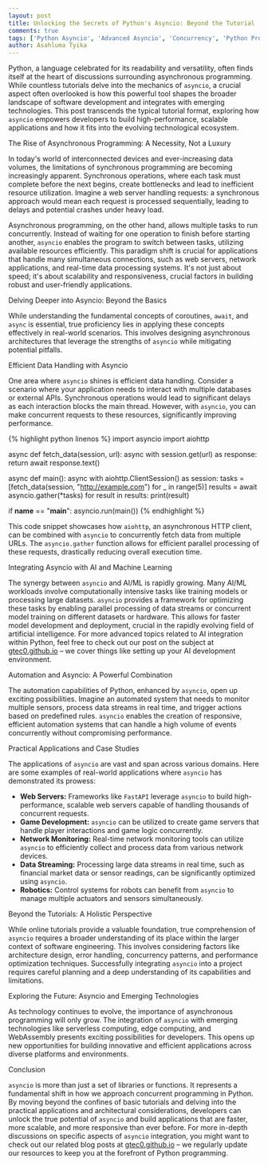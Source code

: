```yaml
---
layout: post
title: Unlocking the Secrets of Python's Asyncio: Beyond the Tutorial
comments: true
tags: ['Python Asyncio', 'Advanced Asyncio', 'Concurrency', 'Python Programming']
author: Asahluma Tyika
---
```


Python, a language celebrated for its readability and versatility, often finds itself at the heart of discussions surrounding asynchronous programming.  While countless tutorials delve into the mechanics of `asyncio`, a crucial aspect often overlooked is how this powerful tool shapes the broader landscape of software development and integrates with emerging technologies. This post transcends the typical tutorial format, exploring how `asyncio` empowers developers to build high-performance, scalable applications and how it fits into the evolving technological ecosystem.


The Rise of Asynchronous Programming: A Necessity, Not a Luxury

In today's world of interconnected devices and ever-increasing data volumes, the limitations of synchronous programming are becoming increasingly apparent. Synchronous operations, where each task must complete before the next begins, create bottlenecks and lead to inefficient resource utilization.  Imagine a web server handling requests:  a synchronous approach would mean each request is processed sequentially, leading to delays and potential crashes under heavy load.

Asynchronous programming, on the other hand, allows multiple tasks to run concurrently.  Instead of waiting for one operation to finish before starting another, `asyncio` enables the program to switch between tasks, utilizing available resources efficiently.  This paradigm shift is crucial for applications that handle many simultaneous connections, such as web servers, network applications, and real-time data processing systems.  It's not just about speed; it's about scalability and responsiveness, crucial factors in building robust and user-friendly applications.


Delving Deeper into Asyncio: Beyond the Basics

While understanding the fundamental concepts of coroutines, `await`, and `async` is essential, true proficiency lies in applying these concepts effectively in real-world scenarios.  This involves designing asynchronous architectures that leverage the strengths of `asyncio` while mitigating potential pitfalls.


Efficient Data Handling with Asyncio

One area where `asyncio` shines is efficient data handling. Consider a scenario where your application needs to interact with multiple databases or external APIs.  Synchronous operations would lead to significant delays as each interaction blocks the main thread.  However, with `asyncio`, you can make concurrent requests to these resources, significantly improving performance.


{% highlight python linenos %}
import asyncio
import aiohttp

async def fetch_data(session, url):
    async with session.get(url) as response:
        return await response.text()

async def main():
    async with aiohttp.ClientSession() as session:
        tasks = [fetch_data(session, "http://example.com") for _ in range(5)]
        results = await asyncio.gather(*tasks)
        for result in results:
            print(result)

if __name__ == "__main__":
    asyncio.run(main())
{% endhighlight %}


This code snippet showcases how `aiohttp`, an asynchronous HTTP client, can be combined with `asyncio` to concurrently fetch data from multiple URLs.  The `asyncio.gather` function allows for efficient parallel processing of these requests, drastically reducing overall execution time.


Integrating Asyncio with AI and Machine Learning

The synergy between `asyncio` and AI/ML is rapidly growing.  Many AI/ML workloads involve computationally intensive tasks like training models or processing large datasets.  `asyncio` provides a framework for optimizing these tasks by enabling parallel processing of data streams or concurrent model training on different datasets or hardware.  This allows for faster model development and deployment, crucial in the rapidly evolving field of artificial intelligence.  For more advanced topics related to AI integration within Python, feel free to check out our post on the subject at [gtec0.github.io](gtec0.github.io) – we cover things like setting up your AI development environment.


Automation and Asyncio: A Powerful Combination

The automation capabilities of Python, enhanced by `asyncio`, open up exciting possibilities.  Imagine an automated system that needs to monitor multiple sensors, process data streams in real time, and trigger actions based on predefined rules.  `asyncio` enables the creation of responsive, efficient automation systems that can handle a high volume of events concurrently without compromising performance.


Practical Applications and Case Studies

The applications of `asyncio` are vast and span across various domains.  Here are some examples of real-world applications where `asyncio` has demonstrated its prowess:


*   **Web Servers:** Frameworks like `FastAPI` leverage `asyncio` to build high-performance, scalable web servers capable of handling thousands of concurrent requests.
*   **Game Development:**  `asyncio` can be utilized to create game servers that handle player interactions and game logic concurrently.
*   **Network Monitoring:**  Real-time network monitoring tools can utilize `asyncio` to efficiently collect and process data from various network devices.
*   **Data Streaming:**  Processing large data streams in real time, such as financial market data or sensor readings, can be significantly optimized using `asyncio`.
*   **Robotics:**  Control systems for robots can benefit from `asyncio` to manage multiple actuators and sensors simultaneously.

Beyond the Tutorials: A Holistic Perspective

While online tutorials provide a valuable foundation, true comprehension of `asyncio` requires a broader understanding of its place within the larger context of software engineering.  This involves considering factors like architecture design, error handling, concurrency patterns, and performance optimization techniques.  Successfully integrating `asyncio` into a project requires careful planning and a deep understanding of its capabilities and limitations.


Exploring the Future: Asyncio and Emerging Technologies

As technology continues to evolve, the importance of asynchronous programming will only grow.  The integration of `asyncio` with emerging technologies like serverless computing, edge computing, and WebAssembly presents exciting possibilities for developers.  This opens up new opportunities for building innovative and efficient applications across diverse platforms and environments.


Conclusion

`asyncio` is more than just a set of libraries or functions.  It represents a fundamental shift in how we approach concurrent programming in Python.  By moving beyond the confines of basic tutorials and delving into the practical applications and architectural considerations, developers can unlock the true potential of `asyncio` and build applications that are faster, more scalable, and more responsive than ever before.  For more in-depth discussions on specific aspects of `asyncio` integration, you might want to check out our related blog posts at [gtec0.github.io](gtec0.github.io) – we regularly update our resources to keep you at the forefront of Python programming.
